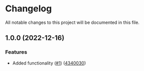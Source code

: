 # Changelog

All notable changes to this project will be documented in this file.

## 1.0.0 (2022-12-16)


### Features

* Added functionality ([#1](https://github.com/justtrackio/terraform-aws-ecs-scheduled-app/issues/1)) ([4340030](https://github.com/justtrackio/terraform-aws-ecs-scheduled-app/commit/43400309baac40248a403a2f6919827e836af81e))
